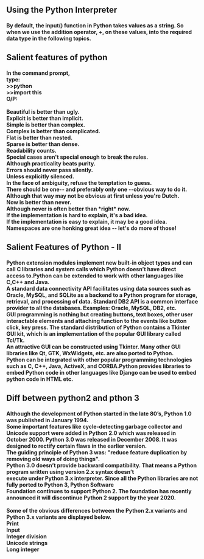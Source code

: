 <h2>
Using the Python Interpreter <br>
</h2>

<h4>
By default, the input() function in Python takes values as a string. So when we use the addition operator, +, on these values, <br.
they are concatenated or joined rather than added. You will learn more about this and how to actually convert the input <br>
into the required data type in the following topics.<br>
</h4>

<h2>
Salient features of python  <br>
</h2>

<h4>
In the command prompt, <br>
type: <br>
>>python<br>
>>import this <br>
O/P:<br>
<br>
Beautiful is better than ugly. <br>
Explicit is better than implicit.<br>
Simple is better than complex.<br>
Complex is better than complicated.<br>
Flat is better than nested.<br>
Sparse is better than dense.<br>
Readability counts.<br>
Special cases aren't special enough to break the rules.<br>
Although practicality beats purity.<br>
Errors should never pass silently.<br>
Unless explicitly silenced.<br>
In the face of ambiguity, refuse the temptation to guess.<br>
There should be one-- and preferably only one --obvious way to do it.<br>
Although that way may not be obvious at first unless you're Dutch.<br>
Now is better than never.<br>
Although never is often better than *right* now.<br>
If the implementation is hard to explain, it's a bad idea.<br>
If the implementation is easy to explain, it may be a good idea.<br>
Namespaces are one honking great idea -- let's do more of those!<br>
</h4>

<h2>
Salient Features of Python - II  <br>
</h2>

<h4>
Python extension modules implement new built-in object types and can call C libraries and system calls which Python doesn’t have direct<br> 
access to.Python can be extended to work with other languages like C,C++ and Java.<br>
A standard data connectivity API facilitates using data sources such as Oracle, MySQL, and SQLite as a backend to a Python program for storage, <br>
retrieval, and processing of data. Standard DB2 API is a common interface provider to all the databases. Examples: Oracle, MySQL, DB2, etc. <br>
GUI programming is nothing but creating buttons, text boxes, other user interactable elements and attaching function to the events like button <br>
click, key press. The standard distribution of Python contains a Tkinter GUI kit, which is an implementation of the popular GUI library called Tcl/Tk.<br>
An attractive GUI can be constructed using Tkinter. Many other GUI libraries like Qt, GTK, WxWidgets, etc. are also ported to Python. <br>
Python can be integrated with other popular programming technologies such as C, C++, Java, ActiveX, and CORBA.Python provides libraries to <br>
embed Python code in other languages like Django can be used to embed python code in HTML etc.<br>
</h4>


<h2>
Diff between python2 and pthon 3 <br>
</h2>

<h4>
Although the development of Python started in the late 80’s, Python 1.0 was published in January 1994. <br>
Some important features like cycle-detecting garbage collector and Unicode support were added in Python 2.0 which was released in<br>
October 2000. Python 3.0 was released in December 2008. It was designed to rectify certain flaws in the earlier version.<br>
The guiding principle of Python 3 was: "reduce feature duplication by removing old ways of doing things". <br>
Python 3.0 doesn’t provide backward compatibility. That means a Python program written using version 2.x syntax doesn’t<br> 
execute under Python 3.x interpreter. Since all the Python libraries are not fully ported to Python 3, Python Software <br>
Foundation continues to support Python 2. The foundation has recently announced it will discontinue Python 2 support by the year 2020.<br>

<br>
Some of the obvious differences between the Python 2.x variants and Python 3.x variants are displayed below. 
<br>
Print<br>
Input<br>
Integer division<br>
Unicode strings<br>
Long integer<br>
</h4>
